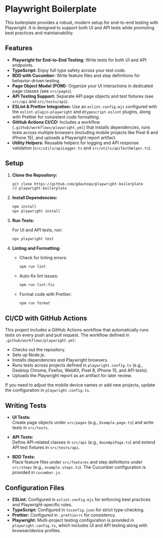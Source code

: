 # Playwright Boilerplate

This boilerplate provides a robust, modern setup for end-to-end testing with Playwright. It is designed to support both UI and API tests while promoting best practices and maintainability.

## Features

- **Playwright for End-to-End Testing:** Write tests for both UI and API endpoints.
- **TypeScript:** Enjoy full type safety across your test code.
- **BDD with Cucumber:** Write feature files and step definitions for behavior-driven testing.
- **Page Object Model (POM):** Organize your UI interactions in dedicated page classes (see `src/pages`).
- **API Testing Support:** Separate API page objects and test fixtures (see `src/api` and `src/tests/api`).
- **ESLint & Prettier Integration:** Use an `eslint.config.mjs` configured with the `eslint-plugin-playwright` and `@typescript-eslint` plugins, along with Prettier for consistent code formatting.
- **GitHub Actions CI/CD:** Includes a workflow (`.github/workflows/playwright.yml`) that installs dependencies, runs tests across multiple browsers (including mobile projects like Pixel 8 and iPhone 15), and uploads a Playwright report artifact.
- **Utility Helpers:** Reusable helpers for logging and API response validation (`src/utils/apiLogger.ts` and `src/utils/apiTestHelper.ts`).

## Setup

1. **Clone the Repository:**

   ```bash
   git clone https://github.com/gdautoqa/playwright-boilerplate
   cd playwright-boilerplate
   ```

2. **Install Dependencies:**

   ```bash
   npm install
   npx playwright install
   ```

3. **Run Tests:**

   For UI and API tests, run:

   ```bash
   npx playwright test
   ```

4. **Linting and Formatting:**

   - Check for linting errors:

     ```bash
     npm run lint
     ```

   - Auto-fix lint issues:

     ```bash
     npm run lint:fix
     ```

   - Format code with Prettier:

     ```bash
     npm run format
     ```

## CI/CD with GitHub Actions

This project includes a GitHub Actions workflow that automatically runs tests on every push and pull request. The workflow defined in `.github/workflows/playwright.yml`:

- Checks out the repository.
- Sets up Node.js.
- Installs dependencies and Playwright browsers.
- Runs tests across projects defined in `playwright.config.ts` (e.g., Desktop Chrome, Firefox, WebKit, Pixel 8, iPhone 15, and API tests).
- Uploads the Playwright report as an artifact for later review.

If you need to adjust the mobile device names or add new projects, update the configuration in `playwright.config.ts`.

## Writing Tests

- **UI Tests:**  
  Create page objects under `src/pages` (e.g., `Example.page.ts`) and write tests in `src/tests`.

- **API Tests:**  
  Define API-related classes in `src/api` (e.g., `BaseApiPage.ts`) and extend API test fixtures in `src/tests/api`.

- **BDD Tests:**  
  Place feature files under `src/features` and step definitions under `src/steps` (e.g., `example.steps.ts`). The Cucumber configuration is provided in `cucumber.js`.

## Configuration Files

- **ESLint:** Configured in `eslint.config.mjs` for enforcing best practices and Playwright-specific rules.
- **TypeScript:** Configured in `tsconfig.json` for strict type-checking.
- **Prettier:** Configured in `.prettierrc` for consistency.
- **Playwright:** Multi-project testing configuration is provided in `playwright.config.ts`, which includes UI and API testing along with browser/device profiles.
